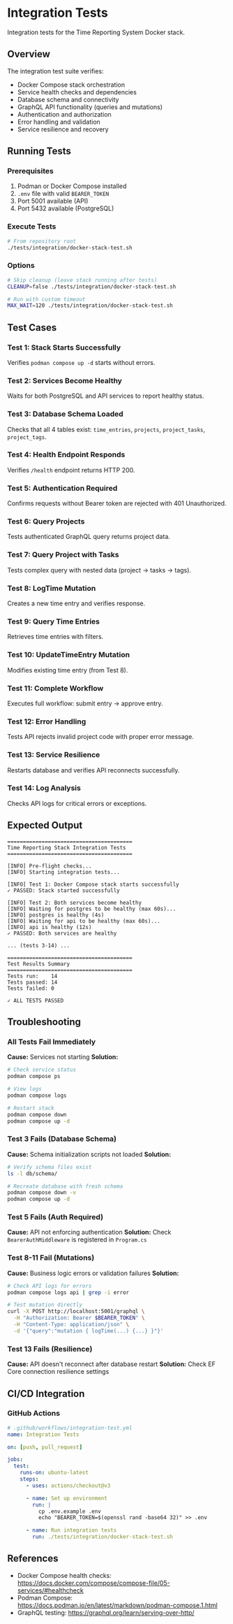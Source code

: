 # Integration Tests

Integration tests for the Time Reporting System Docker stack.

## Overview

The integration test suite verifies:
- Docker Compose stack orchestration
- Service health checks and dependencies
- Database schema and connectivity
- GraphQL API functionality (queries and mutations)
- Authentication and authorization
- Error handling and validation
- Service resilience and recovery

## Running Tests

### Prerequisites

1. Podman or Docker Compose installed
2. `.env` file with valid `BEARER_TOKEN`
3. Port 5001 available (API)
4. Port 5432 available (PostgreSQL)

### Execute Tests

```bash
# From repository root
./tests/integration/docker-stack-test.sh
```

### Options

```bash
# Skip cleanup (leave stack running after tests)
CLEANUP=false ./tests/integration/docker-stack-test.sh

# Run with custom timeout
MAX_WAIT=120 ./tests/integration/docker-stack-test.sh
```

## Test Cases

### Test 1: Stack Starts Successfully
Verifies `podman compose up -d` starts without errors.

### Test 2: Services Become Healthy
Waits for both PostgreSQL and API services to report healthy status.

### Test 3: Database Schema Loaded
Checks that all 4 tables exist: `time_entries`, `projects`, `project_tasks`, `project_tags`.

### Test 4: Health Endpoint Responds
Verifies `/health` endpoint returns HTTP 200.

### Test 5: Authentication Required
Confirms requests without Bearer token are rejected with 401 Unauthorized.

### Test 6: Query Projects
Tests authenticated GraphQL query returns project data.

### Test 7: Query Project with Tasks
Tests complex query with nested data (project → tasks → tags).

### Test 8: LogTime Mutation
Creates a new time entry and verifies response.

### Test 9: Query Time Entries
Retrieves time entries with filters.

### Test 10: UpdateTimeEntry Mutation
Modifies existing time entry (from Test 8).

### Test 11: Complete Workflow
Executes full workflow: submit entry → approve entry.

### Test 12: Error Handling
Tests API rejects invalid project code with proper error message.

### Test 13: Service Resilience
Restarts database and verifies API reconnects successfully.

### Test 14: Log Analysis
Checks API logs for critical errors or exceptions.

## Expected Output

```
========================================
Time Reporting Stack Integration Tests
========================================

[INFO] Pre-flight checks...
[INFO] Starting integration tests...

[INFO] Test 1: Docker Compose stack starts successfully
✓ PASSED: Stack started successfully

[INFO] Test 2: Both services become healthy
[INFO] Waiting for postgres to be healthy (max 60s)...
[INFO] postgres is healthy (4s)
[INFO] Waiting for api to be healthy (max 60s)...
[INFO] api is healthy (12s)
✓ PASSED: Both services are healthy

... (tests 3-14) ...

========================================
Test Results Summary
========================================
Tests run:    14
Tests passed: 14
Tests failed: 0

✓ ALL TESTS PASSED
```

## Troubleshooting

### All Tests Fail Immediately

**Cause:** Services not starting
**Solution:**
```bash
# Check service status
podman compose ps

# View logs
podman compose logs

# Restart stack
podman compose down
podman compose up -d
```

### Test 3 Fails (Database Schema)

**Cause:** Schema initialization scripts not loaded
**Solution:**
```bash
# Verify schema files exist
ls -l db/schema/

# Recreate database with fresh schema
podman compose down -v
podman compose up -d
```

### Test 5 Fails (Auth Required)

**Cause:** API not enforcing authentication
**Solution:** Check `BearerAuthMiddleware` is registered in `Program.cs`

### Test 8-11 Fail (Mutations)

**Cause:** Business logic errors or validation failures
**Solution:**
```bash
# Check API logs for errors
podman compose logs api | grep -i error

# Test mutation directly
curl -X POST http://localhost:5001/graphql \
  -H "Authorization: Bearer $BEARER_TOKEN" \
  -H "Content-Type: application/json" \
  -d '{"query":"mutation { logTime(...) {...} }"}'
```

### Test 13 Fails (Resilience)

**Cause:** API doesn't reconnect after database restart
**Solution:** Check EF Core connection resilience settings

## CI/CD Integration

### GitHub Actions

```yaml
# .github/workflows/integration-test.yml
name: Integration Tests

on: [push, pull_request]

jobs:
  test:
    runs-on: ubuntu-latest
    steps:
      - uses: actions/checkout@v3

      - name: Set up environment
        run: |
          cp .env.example .env
          echo "BEARER_TOKEN=$(openssl rand -base64 32)" >> .env

      - name: Run integration tests
        run: ./tests/integration/docker-stack-test.sh
```

## References

- Docker Compose health checks: https://docs.docker.com/compose/compose-file/05-services/#healthcheck
- Podman Compose: https://docs.podman.io/en/latest/markdown/podman-compose.1.html
- GraphQL testing: https://graphql.org/learn/serving-over-http/
